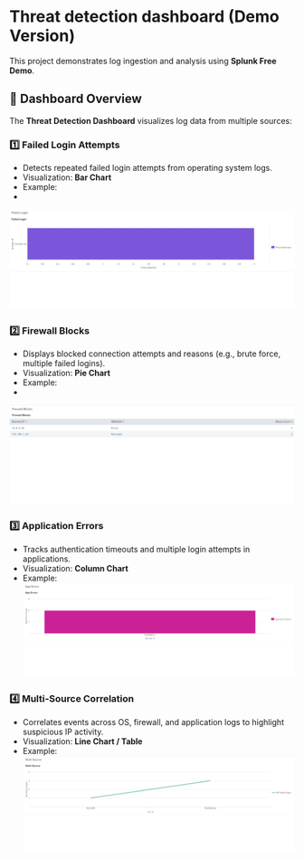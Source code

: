 
# Threat detection dashboard (Demo Version)

This project demonstrates log ingestion and analysis using **Splunk Free Demo**.

## 🔹 Dashboard Overview

The **Threat Detection Dashboard** visualizes log data from multiple sources:

### 1️⃣ Failed Login Attempts
- Detects repeated failed login attempts from operating system logs.
- Visualization: **Bar Chart**
- Example:
- 
![Failed Login Chart](assets/failed_logins_chart.png)

### 2️⃣ Firewall Blocks
- Displays blocked connection attempts and reasons (e.g., brute force, multiple failed logins).  
- Visualization: **Pie Chart**
- Example:
- 
![Firewall Pie Chart](https://github.com/partz2510/threat-detection-dashboard/blob/main/assets/firewall_table.png?raw=true)

### 3️⃣ Application Errors
- Tracks authentication timeouts and multiple login attempts in applications.  
- Visualization: **Column Chart**
- Example:
![App Errors](https://github.com/partz2510/threat-detection-dashboard/blob/main/assets/apps_errors_chart.png?raw=true)

### 4️⃣ Multi-Source Correlation
- Correlates events across OS, firewall, and application logs to highlight suspicious IP activity.  
- Visualization: **Line Chart / Table**
- Example:
![Multi-Source Table](assets/multi_source_table.png)





